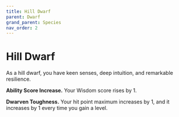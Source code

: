 ```yaml
---
title: Hill Dwarf
parent: Dwarf
grand_parent: Species
nav_order: 2
---
```


# Hill Dwarf
As a hill dwarf, you have keen senses, deep intuition, and remarkable resilience.

**Ability Score Increase.** Your Wisdom score rises by 1.

**Dwarven Toughness.** Your hit point maximum increases by 1, and it increases by 1 every time you gain a level.
